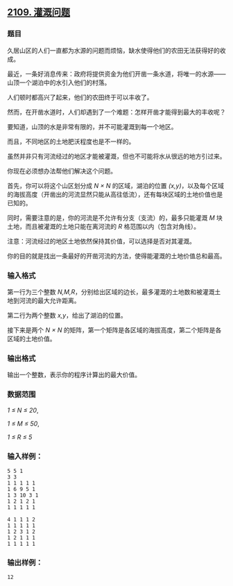 ## [2109. 灌溉问题](https://www.acwing.com/problem/content/2111/)

### 题目

久居山区的人们一直都为水源的问题而烦恼，缺水使得他们的农田无法获得好的收成。

最近，一条好消息传来：政府将提供资金为他们开凿一条水道，将唯一的水源——山顶一个湖泊中的水引入他们的村落。

人们顿时都高兴了起来，他们的农田终于可以丰收了。

然而，在开凿水道时，人们却遇到了一个难题：怎样开凿才能得到最大的丰收呢？

要知道，山顶的水是非常有限的，并不可能灌溉到每一个地区。

而且，不同地区的土地肥沃程度也是不一样的。

虽然并非只有河流经过的地区才能被灌溉，但也不可能将水从很远的地方引过来。

你现在必须想办法帮他们解决这个问题。

首先，你可以将这个山区划分成 *N × N* 的区域，湖泊的位置 *(x,y)*，以及每个区域的海拔高度（开凿出的河流显然只能从高往低流），还有每块区域的土地价值也是已知的。

同时，需要注意的是，你的河流是不允许有分支（支流）的，最多只能灌溉 *M* 块土地，而且被灌溉的土地只能在离河流的 *R* 格范围以内（包含对角线）。

注意：河流经过的地区土地依然保持其价值，可以选择是否对其灌溉。

你的目的就是找出一条最好的开凿河流的方法，使得能灌溉的土地价值总和最高。

### 输入格式

第一行为三个整数 *N,M,R*，分别给出区域的边长，最多灌溉的土地数和被灌溉土地到河流的最大允许距离。

第二行为两个整数 *x,y*，给出了湖泊的位置。

接下来是两个 *N × N* 的矩阵，第一个矩阵是各区域的海拔高度，第二个矩阵是各区域的土地价值。

### 输出格式

输出一个整数，表示你的程序计算出的最大价值。

### 数据范围

*1 ≤ N ≤ 20*,

*1 ≤ M ≤ 50*,

*1 ≤ R ≤ 5*

### 输入样例：

```
5 5 1
3 3
1 1 1 1 1
1 6 9 5 1
1 3 10 3 1
1 2 1 2 1
1 1 1 1 1

4 1 1 1 2
1 1 1 1 1
1 2 3 1 2
1 2 1 1 1
1 1 1 1 1
```

### 输出样例：

```
12
```
